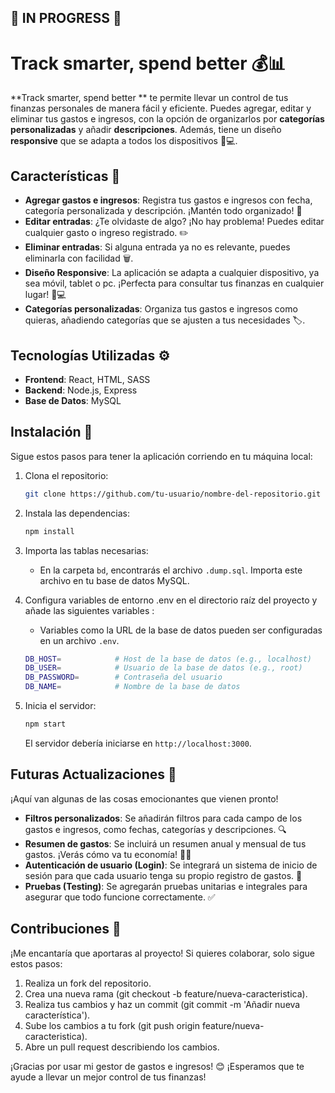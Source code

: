 ## 🚧 IN PROGRESS 🚧 

# Track smarter, spend better 💰📊

**Track smarter, spend better ** te permite llevar un control de tus finanzas personales de manera fácil y eficiente. Puedes agregar, editar y eliminar tus gastos e ingresos, con la opción de organizarlos por **categorías personalizadas** y añadir **descripciones**. Además, tiene un diseño **responsive** que se adapta a todos los dispositivos 📱💻.

## Características 🎉

- **Agregar gastos e ingresos**: Registra tus gastos e ingresos con fecha, categoría personalizada y descripción. ¡Mantén todo organizado! 📝
- **Editar entradas**: ¿Te olvidaste de algo? ¡No hay problema! Puedes editar cualquier gasto o ingreso registrado. ✏️
- **Eliminar entradas**: Si alguna entrada ya no es relevante, puedes eliminarla con facilidad 🗑️.
- **Diseño Responsive**: La aplicación se adapta a cualquier dispositivo, ya sea móvil, tablet o pc. ¡Perfecta para consultar tus finanzas en cualquier lugar! 📱💻
- **Categorías personalizadas**: Organiza tus gastos e ingresos como quieras, añadiendo categorías que se ajusten a tus necesidades 🏷️.

## Tecnologías Utilizadas ⚙️

- **Frontend**: React, HTML, SASS
- **Backend**: Node.js, Express
- **Base de Datos**: MySQL

## Instalación 🚀

Sigue estos pasos para tener la aplicación corriendo en tu máquina local:

1. Clona el repositorio:
   
    ```bash
    git clone https://github.com/tu-usuario/nombre-del-repositorio.git

2. Instala las dependencias:

    ```bash
    npm install

3. Importa las tablas necesarias:

   - En la carpeta `bd`, encontrarás el archivo `.dump.sql`. Importa este archivo en tu base de datos MySQL.

4. Configura variables de entorno .env en el directorio raíz del proyecto y añade las siguientes variables :

   - Variables como la URL de la base de datos pueden ser configuradas en un archivo `.env`.

    ```bash
    DB_HOST=            # Host de la base de datos (e.g., localhost)
    DB_USER=            # Usuario de la base de datos (e.g., root)
    DB_PASSWORD=        # Contraseña del usuario
    DB_NAME=            # Nombre de la base de datos
    ```
5. Inicia el servidor:

    ```bash
    npm start
    ```
    El servidor debería iniciarse en `http://localhost:3000`.

## Futuras Actualizaciones 🔮

¡Aquí van algunas de las cosas emocionantes que vienen pronto!

- **Filtros personalizados**: Se añadirán filtros para cada campo de los gastos e ingresos, como fechas, categorías y descripciones. 🔍
- **Resumen de gastos**: Se incluirá un resumen anual y mensual de tus gastos. ¡Verás cómo va tu economía! 📅💸
- **Autenticación de usuario (Login)**: Se integrará un sistema de inicio de sesión para que cada usuario tenga su propio registro de gastos. 🔐
- **Pruebas (Testing)**: Se agregarán pruebas unitarias e integrales para asegurar que todo funcione correctamente. ✅

## Contribuciones 🤝

¡Me encantaría que aportaras al proyecto! Si quieres colaborar, solo sigue estos pasos:

1. Realiza un fork del repositorio.
2. Crea una nueva rama (git checkout -b feature/nueva-caracteristica).
3. Realiza tus cambios y haz un commit (git commit -m 'Añadir nueva característica').
4. Sube los cambios a tu fork (git push origin feature/nueva-caracteristica).
5. Abre un pull request describiendo los cambios.


¡Gracias por usar mi gestor de gastos e ingresos! 😊 ¡Esperamos que te ayude a llevar un mejor control de tus finanzas!
